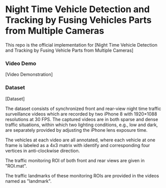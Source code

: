 # Night Time Vehicle Detection and Tracking by Fusing Vehicles Parts from Multiple Cameras

This repo is the official implementation for [Night Time Vehicle Detection and Tracking by Fusing Vehicle Parts from Multiple Cameras]

### Video Demo
[Video Demonstration]

### Dataset
[Dataset]

The dataset consists of synchronized front and rear-view night time traffic surveillance videos which are recorded by two iPhone 8 with 1920×1088 resolutions at 30 FPS. The captured videos are in both sparse and dense traffic situations, within which two lighting conditions, e.g., low and dark, are separately provided by adjusting the iPhone lens exposure time. 

The vehicles at each video are all annotated, where each vehicle at one frame is labeled as a 4x3 matrix with identify and corresponding four vertices in anti-clockwise direction. 

The traffic monitoring ROI of both front and rear views are given in "ROI.mat". 

The traffic landmarks of these monitoring ROIs are provided in the videos named as "landmark".  
